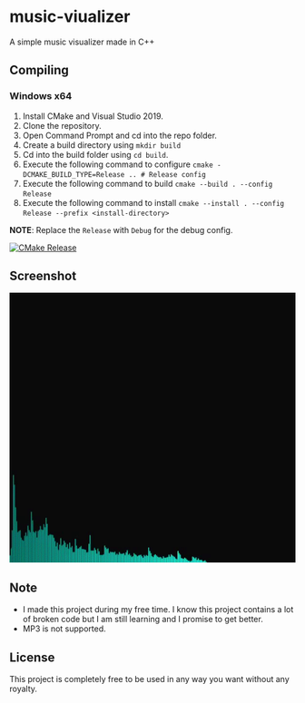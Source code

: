 # music-viualizer
A simple music visualizer made in C++

## Compiling

### Windows x64
1) Install CMake and Visual Studio 2019.
2) Clone the repository.
3) Open Command Prompt and cd into the repo folder.
4) Create a build directory using `mkdir build`
5) Cd into the build folder using `cd build`.
6) Execute the following command to configure
     ```cmake -DCMAKE_BUILD_TYPE=Release .. # Release config```
7) Execute the following command to build ```cmake --build . --config Release```
8) Execute the following command to install ```cmake --install . --config Release --prefix <install-directory>```

__NOTE__: Replace the `Release` with `Debug` for the debug config.

[![CMake Release](https://github.com/dotslashinit-sh/music-visualizer/actions/workflows/cmake.yml/badge.svg)](https://github.com/dotslashinit-sh/music-visualizer/actions/workflows/cmake.yml)

## Screenshot
![visualizer-gif](images/visualizer-updated.gif)

## Note
- I made this project during my free time. I know this project contains a lot of broken code but I am still learning and I promise to get better.
- MP3 is not supported.

## License
This project is completely free to be used in any way you want without any royalty.
